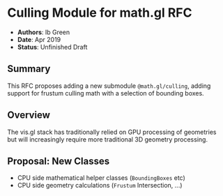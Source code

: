 # Culling Module for math.gl RFC

* **Authors**: Ib Green
* **Date**: Apr 2019
* **Status**: Unfinished Draft

## Summary

This RFC proposes adding a new submodule `@math.gl/culling`, adding support for frustum culling math with a selection of bounding boxes.

## Overview

The vis.gl stack has traditionally relied on GPU processing of geometries but will increasingly require more traditional 3D geometry processing.

## Proposal: New Classes

* CPU side mathematical helper classes (`BoundingBoxes` etc)
* CPU side geometry calculations (`Frustum` Intersection, ...)
